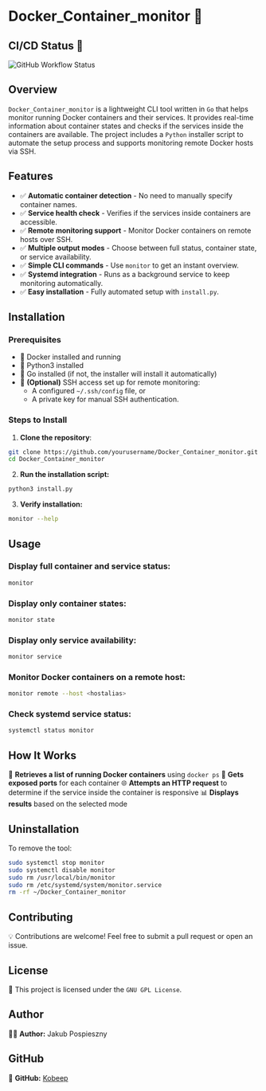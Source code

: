 # Docker_Container_monitor 🚀

## CI/CD Status 🚀

![GitHub Workflow Status](https://github.com/Kobeep/Docker_Container_monitor/actions/workflows/CICD.yml/badge.svg)

## Overview

`Docker_Container_monitor` is a lightweight CLI tool written in `Go` that helps monitor running Docker containers and their services. It provides real-time information about container states and checks if the services inside the containers are available. The project includes a `Python` installer script to automate the setup process and supports monitoring remote Docker hosts via SSH.

## Features

- ✅ **Automatic container detection** - No need to manually specify container names.
- ✅ **Service health check** - Verifies if the services inside containers are accessible.
- ✅ **Remote monitoring support** - Monitor Docker containers on remote hosts over SSH.
- ✅ **Multiple output modes** - Choose between full status, container state, or service availability.
- ✅ **Simple CLI commands** - Use `monitor` to get an instant overview.
- ✅ **Systemd integration** - Runs as a background service to keep monitoring automatically.
- ✅ **Easy installation** - Fully automated setup with `install.py`.

## Installation

### Prerequisites

- 🐳 Docker installed and running
- 🐍 Python3 installed
- 🦫 Go installed (if not, the installer will install it automatically)
- 🔑 **(Optional)** SSH access set up for remote monitoring:
  - A configured `~/.ssh/config` file, or
  - A private key for manual SSH authentication.


### Steps to Install

1. **Clone the repository**:

```sh
git clone https://github.com/yourusername/Docker_Container_monitor.git
cd Docker_Container_monitor
```

2. **Run the installation script:**

```sh
python3 install.py
```

3. **Verify installation:**

```sh
monitor --help
```

## Usage
### Display full container and service status:

```sh
monitor
```

### Display only container states:

```sh
monitor state
```

### Display only service availability:

```sh
monitor service
```

### Monitor Docker containers on a remote host:

```sh
monitor remote --host <hostalias>
```

### Check systemd service status:

```sh
systemctl status monitor
```
## How It Works

🚀 **Retrieves a list of running Docker containers** using `docker ps`
🔌 **Gets exposed ports** for each container
🌐 **Attempts an HTTP request** to determine if the service inside the container is responsive
📊 **Displays results** based on the selected mode

## Uninstallation

To remove the tool:
```sh
sudo systemctl stop monitor
sudo systemctl disable monitor
sudo rm /usr/local/bin/monitor
sudo rm /etc/systemd/system/monitor.service
rm -rf ~/Docker_Container_monitor
```
## Contributing

💡 Contributions are welcome! Feel free to submit a pull request or open an issue.

## License

📜 This project is licensed under the `GNU GPL License`.

## Author

👨‍💻 **Author:** Jakub Pospieszny

## GitHub

📌 **GitHub:** [Kobeep](https://github.com/Kobeep)
